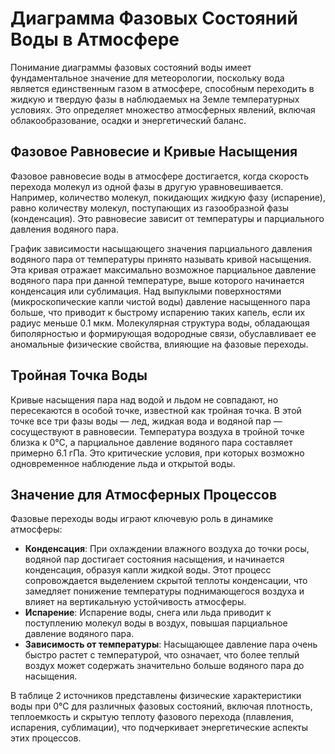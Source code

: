 # Диаграмма Фазовых Состояний Воды в Атмосфере

Понимание диаграммы фазовых состояний воды имеет фундаментальное значение для метеорологии, поскольку вода является единственным газом в атмосфере, способным переходить в жидкую и твердую фазы в наблюдаемых на Земле температурных условиях. Это определяет множество атмосферных явлений, включая облакообразование, осадки и энергетический баланс.

## Фазовое Равновесие и Кривые Насыщения

Фазовое равновесие воды в атмосфере достигается, когда скорость перехода молекул из одной фазы в другую уравновешивается. Например, количество молекул, покидающих жидкую фазу (испарение), равно количеству молекул, поступающих из газообразной фазы (конденсация). Это равновесие зависит от температуры и парциального давления водяного пара.

График зависимости насыщающего значения парциального давления водяного пара от температуры принято называть кривой насыщения. Эта кривая отражает максимально возможное парциальное давление водяного пара при данной температуре, выше которого начинается конденсация или сублимация. Над выпуклыми поверхностями (микроскопические капли чистой воды) давление насыщенного пара больше, что приводит к быстрому испарению таких капель, если их радиус меньше 0.1 мкм. Молекулярная структура воды, обладающая биполярностью и формирующая водородные связи, обуславливает ее аномальные физические свойства, влияющие на фазовые переходы.

## Тройная Точка Воды

Кривые насыщения пара над водой и льдом не совпадают, но пересекаются в особой точке, известной как тройная точка. В этой точке все три фазы воды — лед, жидкая вода и водяной пар — сосуществуют в равновесии. Температура воздуха в тройной точке близка к 0°С, а парциальное давление водяного пара составляет примерно 6.1 гПа. Это критические условия, при которых возможно одновременное наблюдение льда и открытой воды.

## Значение для Атмосферных Процессов

Фазовые переходы воды играют ключевую роль в динамике атмосферы:

* **Конденсация**: При охлаждении влажного воздуха до точки росы, водяной пар достигает состояния насыщения, и начинается конденсация, образуя капли жидкой воды. Этот процесс сопровождается выделением скрытой теплоты конденсации, что замедляет понижение температуры поднимающегося воздуха и влияет на вертикальную устойчивость атмосферы.
* **Испарение**: Испарение воды, снега или льда приводит к поступлению молекул воды в воздух, повышая парциальное давление водяного пара.
* **Зависимость от температуры**: Насыщающее давление пара очень быстро растет с температурой, что означает, что более теплый воздух может содержать значительно больше водяного пара до насыщения.

В таблице 2 источников представлены физические характеристики воды при 0°C для различных фазовых состояний, включая плотность, теплоемкость и скрытую теплоту фазового перехода (плавления, испарения, сублимации), что подчеркивает энергетические аспекты этих процессов.
